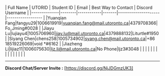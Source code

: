 | Full Name    | UTORID | Student ID | Email | Best Way to Contact | Discord Username
|
|--------------|--------|------------|-------|---------------------|------------------
|
|Yuanqian Fang|fangyu29|1006619919|yuanqian.fang@mail.utoronto.ca|4379708366|Fo_Jming#0028
|
|Jiayu Lu|lujiayu4|1005706960|jiay.lu@mail.utoronto.ca|4379888132|Liturtle#1950
|
|Siyang Chen|chens258|1005734902|syang.chen@mail.utoronto.ca|+86 18519226069|void *#6162
|
|Jiazheng Li|lijiaz11|1006075630|ljz.li@mail.utoronto.ca|No Phone|ljz3#3048
|
|           |        |            |       |                     |
|
|           |        |            |       |                     |
|

---
**Discord Chat/Server Invite :** [https://discord.gg/NjJDGmzUK3]
